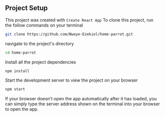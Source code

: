 ## Project Setup

This project was created with `Create React App`
To clone this project, run the follow commands on your terminal

```sh
git clone https://github.com/Nwoye-Ezekiel/home-parrot.git
```

navigate to the project's directory

```sh
cd home-parrot
```

Install all the project dependencies

```sh
npm install
```

Start the development server to view the project on your browser

```sh
npm start
```

If your browser doesn't open the app automatically after it has loaded, you can simply type the server address shown on the terminal into your browser to open the app.
